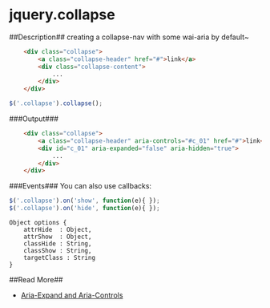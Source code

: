 jquery.collapse
===============

##Description##
creating a collapse-nav with some wai-aria by default~

```html  	
	<div class="collapse">
		<a class="collapse-header" href="#">link</a>
		<div class="collapse-content">
			...
		</div>
	</div>
``` 

```js
$('.collapse').collapse();
```  	
  
  	
###Output###
```html
  	<div class="collapse">
		<a class="collapse-header" aria-controls="#c_01" href="#">link</a>
		<div id="c_01" aria-expanded="false" aria-hidden="true">
			...
		</div>
	</div>
```

###Events###
You can also use callbacks:

```js
$('.collapse').on('show', function(e){ });
$('.collapse').on('hide', function(e){ });
``` 

``` 
Object options {
  	attrHide  : Object,
	attrShow  : Object,
	classHide : String,
	classShow : String,
	targetClass : String
}
```

##Read More##
* [Aria-Expand and Aria-Controls](http://www.marcozehe.de/2010/02/10/easy-aria-tip-5-aria-expanded-and-aria-controls/)

